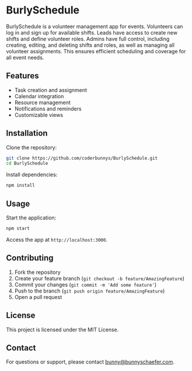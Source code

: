 # BurlySchedule

BurlySchedule is a volunteer management app for events. Volunteers can log in and sign up for available shifts. Leads have access to create new shifts and define volunteer roles. Admins have full control, including creating, editing, and deleting shifts and roles, as well as managing all volunteer assignments. This ensures efficient scheduling and coverage for all event needs.

## Features

- Task creation and assignment
- Calendar integration
- Resource management
- Notifications and reminders
- Customizable views

## Installation

Clone the repository:

```bash
git clone https://github.com/coderbunnys/BurlySchedule.git
cd BurlySchedule
```

Install dependencies:

```bash
npm install
```

## Usage

Start the application:

```bash
npm start
```

Access the app at `http://localhost:3000`.

## Contributing

1. Fork the repository
2. Create your feature branch (`git checkout -b feature/AmazingFeature`)
3. Commit your changes (`git commit -m 'Add some feature'`)
4. Push to the branch (`git push origin feature/AmazingFeature`)
5. Open a pull request

## License

This project is licensed under the MIT License.

## Contact

For questions or support, please contact [bunny@bunnyschaefer.com](mailto:bunny@bunnyschaefer.com).
